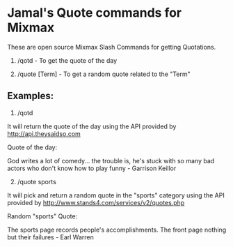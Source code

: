 # Jamal's Quote commands for Mixmax

These are open source Mixmax Slash Commands for getting Quotations.

1. /qotd - To get the quote of the day 

2. /quote [Term] - To get a random quote related to the "Term"

## Examples:

1. /qotd

It will return the quote of the day using the API provided by http://api.theysaidso.com

Quote of the day:

God writes a lot of comedy... the trouble is, he's stuck with so many bad actors who don't know how to play funny - Garrison Keillor

2. /quote sports

It will pick and return a random quote in the "sports" category using the API provided by http://www.stands4.com/services/v2/quotes.php

Random "sports" Quote:

The sports page records people's accomplishments. The front page nothing but their failures - Earl Warren
